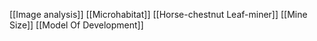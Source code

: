 [[Image analysis]]
[[Microhabitat]]
[[Horse-chestnut Leaf-miner]]
[[Mine Size]]
[[Model Of Development]]
